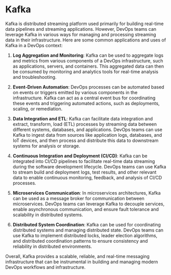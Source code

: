 # Kafka
Kafka is distributed streaming platform used primarily for building real-time data pipelines and streaming applications. However, DevOps teams can leverage Kafka in various ways for managing and processing streaming data in their infrastructure. Here are some common applications and uses of Kafka in a DevOps context:

1. **Log Aggregation and Monitoring**: Kafka can be used to aggregate logs and metrics from various components of a DevOps infrastructure, such as applications, servers, and containers. This aggregated data can then be consumed by monitoring and analytics tools for real-time analysis and troubleshooting.

2. **Event-Driven Automation**: DevOps processes can be automated based on events or triggers emitted by various components in the infrastructure. Kafka can act as a central event bus for coordinating these events and triggering automated actions, such as deployments, scaling, or remediation.

3. **Data Integration and ETL**: Kafka can facilitate data integration and extract, transform, load (ETL) processes by streaming data between different systems, databases, and applications. DevOps teams can use Kafka to ingest data from sources like application logs, databases, and IoT devices, and then process and distribute this data to downstream systems for analysis or storage.

4. **Continuous Integration and Deployment (CI/CD)**: Kafka can be integrated into CI/CD pipelines to facilitate real-time data streaming during the software development lifecycle. DevOps teams can use Kafka to stream build and deployment logs, test results, and other relevant data to enable continuous monitoring, feedback, and analysis of CI/CD processes.

5. **Microservices Communication**: In microservices architectures, Kafka can be used as a message broker for communication between microservices. DevOps teams can leverage Kafka to decouple services, enable asynchronous communication, and ensure fault tolerance and scalability in distributed systems.

6. **Distributed System Coordination**: Kafka can be used for coordinating distributed systems and managing distributed state. DevOps teams can use Kafka to implement distributed locks, leader election algorithms, and distributed coordination patterns to ensure consistency and reliability in distributed environments.

Overall, Kafka provides a scalable, reliable, and real-time messaging infrastructure that can be instrumental in building and managing modern DevOps workflows and infrastructure.
